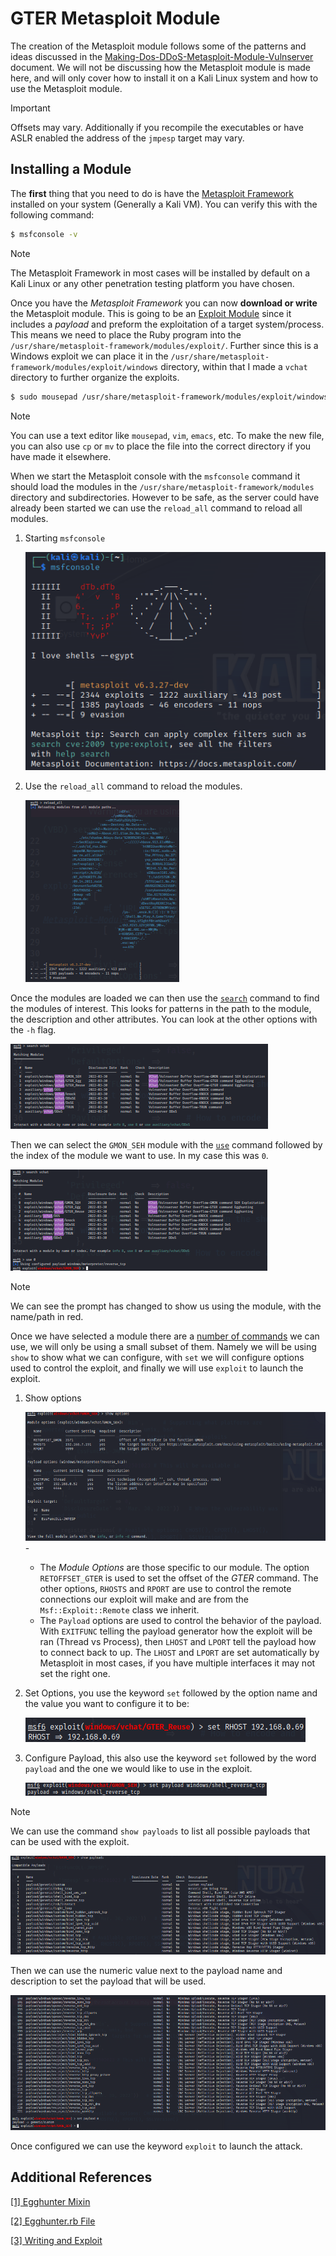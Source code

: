 # GTER Metasploit Module
The creation of the Metasploit module follows some of the patterns and ideas discussed in the [Making-Dos-DDoS-Metasploit-Module-Vulnserver](https://github.com/DaintyJet/Making-Dos-DDoS-Metasploit-Module-Vulnserver/tree/main/MetasploitModules) document. We will not be discussing how the Metasploit module is made here, and will only cover how to install it on a Kali Linux system and how to use the Metasploit module.

> [!IMPORTANT]
> Offsets may vary. Additionally if you recompile the executables or have ASLR enabled the address of the `jmpesp` target may vary.

## Installing a Module

The **first** thing that you need to do is have the [Metasploit Framework](https://github.com/rapid7/metasploit-framework) installed on your system (Generally a Kali VM). You can verify this with the following command:

```sh
$ msfconsole -v
```

> [!NOTE]
> The Metasploit Framework in most cases will be installed by default on a Kali Linux or any other penetration testing platform you have chosen.


Once you have the *Metasploit Framework* you can now **download or write** the Metasploit module. This is going to be an [Exploit Module](https://docs.metasploit.com/docs/modules.html#exploit-modules-2437) since it includes a *payload* and preform the exploitation of a target system/process. This means we need to place the Ruby program into the `/usr/share/metasploit-framework/modules/exploit/`. Further since this is a Windows exploit we can place it in the `/usr/share/metasploit-framework/modules/exploit/windows` directory, within that I made a `vchat` directory to further organize the exploits.

```sh
$ sudo mousepad /usr/share/metasploit-framework/modules/exploit/windows/vchat/GTER_Egg.rb
```

> [!NOTE]
> You can use a text editor like `mousepad`, `vim`, `emacs`, etc. To make the new file, you can also use `cp` or `mv` to place the file into the correct directory if you have made it elsewhere.


When we start the Metasploit console with the `msfconsole` command it should load the modules in the `/usr/share/metasploit-framework/modules` directory and subdirectories. However to be safe, as the server could have already been started we can use the `reload_all` command to reload all modules.

1. Starting `msfconsole` 

    <img src="Images/MSFStart.png">

2. Use the `reload_all` command to reload the modules.

    <img src="Images/MSFReload.png">

Once the modules are loaded we can then use the [`search`](https://www.offsec.com/metasploit-unleashed/msfconsole-commands/#search) command to find the modules of interest. This looks for patterns in the path to the module, the description and other attributes. You can look at the other options with the `-h` flag. 

<img src="Images/MSFSearch.png">


Then we can select the `GMON_SEH` module with the [`use`](https://www.offsec.com/metasploit-unleashed/msfconsole-commands/#use) command followed by the index of the module we want to use. In my case this was `0`.

<img src="Images/MSFUse.png">

> [!NOTE]
> We can see the prompt has changed to show us using the module, with the name/path in red.

Once we have selected a module there are a [number of commands](https://www.offsec.com/metasploit-unleashed/using-exploits/) we can use, we will only be using a small subset of them. Namely we will be using `show` to show what we can configure, with `set` we will configure options used to control the exploit, and finally we will use `exploit` to launch the exploit.

1. Show options

    <img src="Images/MSFOptions.png">-

   * The *Module Options* are those specific to our module. The option `RETOFFSET_GTER` is used to set the offset of the *GTER* command. The other options, `RHOSTS` and `RPORT` are use to control the remote connections our exploit will make and are from the ` Msf::Exploit::Remote` class we inherit.
   * The `Payload` options are used to control the behavior of the payload. With `EXITFUNC` telling the payload generator how the exploit will be ran (Thread vs Process), then `LHOST` and `LPORT` tell the payload how to connect back to up. The `LHOST` and `LPORT` are set automatically by Metasploit in most cases, if you have multiple interfaces it may not set the right one.

2. Set Options, you use the keyword `set` followed by the option name and the value you want to configure it to be:

    <img src="Images/MSFSet.png">

3. Configure Payload, this also use the keyword `set` followed by the word `payload` and the one we would like to use in the exploit.
 
    <img src="Images/MSFPayload.png">

> [!NOTE]
> We can use the command `show payloads` to list all possible payloads that can be used with the exploit.
>
> <img src="Images/MSFPayloadList.png">
>
> Then we can use the numeric value next to the payload name and description to set the payload that will be used.
>
> <img src="Images/MSFPayloadSetNum.png">

Once configured we can use the keyword `exploit` to launch the attack.

## Additional References
[[1] Egghunter Mixin](https://www.offsec.com/metasploit-unleashed/egghunter-mixin/)

[[2] Egghunter.rb File](https://github.com/rapid7/metasploit-framework/blob/master/tools/exploit/egghunter.rb)

[[3] Writing and Exploit](https://www.offsec.com/metasploit-unleashed/writing-an-exploit/)

